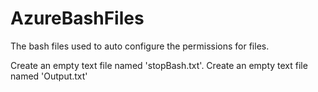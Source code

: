 # AzureBashFiles
The bash files used to auto configure the permissions for files.

Create an empty text file named 'stopBash.txt'.
Create an empty text file named 'Output.txt'
